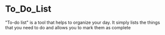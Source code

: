 # To_Do_List
"To-do list" is a tool that helps to organize your day. It simply lists the things that you need to do and allows you to mark them as complete
